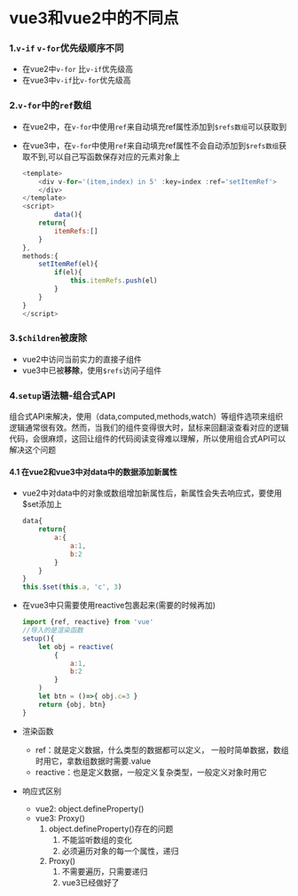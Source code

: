 # vue3和vue2中的不同点

### 1.`v-if`  `v-for`优先级顺序不同

- 在vue2中`v-for` 比`v-if`优先级高
- 在vue3中`v-if`比`v-for`优先级高

### 2.`v-for`中的`ref`数组

- 在vue2中，在`v-for`中使用`ref`来自动填充ref属性添加到`$refs数组`可以获取到

- 在vue3中，在`v-for`中使用`ref`来自动填充ref属性不会自动添加到`$refs数组`获取不到,可以自己写函数保存对应的元素对象上

	```javascript
	<template>
	    <div v-for='(item,index) in 5' :key=index :ref='setItemRef'>
	    </div>
	</template>
	<script>
	        data(){
	    return{
	        itemRefs:[]
	    }
	},
	methods:{
	    setItemRef(el){
	        if(el){
	            this.itemRefs.push(el)
	        }
	    }
	}
	</script>
	```

	

### 3.`$children`被废除

- vue2中访问当前实力的直接子组件
- vue3中已被**移除**，使用`$refs`访问子组件

### 4.`setup`语法糖-组合式API

组合式API来解决，使用（data,computed,methods,watch）等组件选项来组织逻辑通常很有效。然而，当我们的组件变得很大时，鼠标来回翻滚查看对应的逻辑代码，会很麻烦，这回让组件的代码阅读变得难以理解，所以使用组合式API可以解决这个问题

#### 4.1 在vue2和vue3中对data中的数据添加新属性

- vue2中对data中的对象或数组增加新属性后，新属性会失去响应式，要使用$set添加上

	```javascript
	data{
	    return{
	        a:{
	            a:1,
	            b:2
	        }
	    }
	}
	this.$set(this.a, 'c', 3)
	```

- 在vue3中只需要使用reactive包裹起来(需要的时候再加)

	```javascript
	import {ref, reactive} from 'vue' 
	//导入的是渲染函数
	setup(){
	    let obj = reactive(
	    	{
	            a:1,
	            b:2
	        }
	    )
	    let btn = ()=>{ obj.c=3 }
	    return {obj, btn}
	}
	```

- 渲染函数
	- ref：就是定义数据，什么类型的数据都可以定义， 一般时简单数据，数组时用它，拿数组数据时需要.value
	- reactive：也是定义数据，一般定义复杂类型，一般定义对象时用它
- 响应式区别
	- vue2: object.defineProperty()
	- vue3: Proxy()
		1. object.defineProperty()存在的问题
			1. 不能监听数组的变化
			2. 必须遍历对象的每一个属性，递归
		2. Proxy()
			1. 不需要遍历，只需要递归
			2. vue3已经做好了
